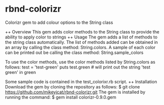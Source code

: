 # rbnd-colorizr
Colorizr gem to add colour options to the String class

++ Overview
This gem adds color methods to the String class to provide the ability to
apply color to strings
++ Usage
The gem adds a list of methods to the string class automatically.
The list of methods added can be obtained in an array by calling the class
method: String.colors.
A sample of each color can be printed out be calling the class method:
String.sample_colors

To use the color methods, use the color methods listed by String.colors
as follows:
test = 'test-green'
puts test.green   # will print out the string 'test green' in green

Some sample code is contained in the test_colorixr.rb script.
++ Installation
Download the gem by cloning the repository as follows:
$ git clone https://github.com/mikeyjcat/rbnd-colorizr.git
The gem is installed by running the command:
$ gem install colorizr-0.9.0.gem

